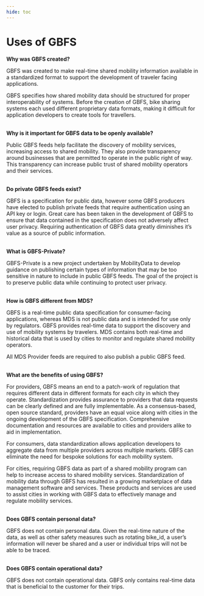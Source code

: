 ```yaml
---
hide: toc
---
```


# Uses of GBFS

**Why was GBFS created?**

GBFS was created to make real-time shared mobility information available in a standardized format to support the development of traveler facing applications.

GBFS specifies how shared mobility data should be structured for proper interoperability of systems. Before the creation of GBFS, bike sharing systems each used  different proprietary data formats, making it difficult for application developers to create tools for travellers.

<br>**Why is it important for GBFS data to be openly available?**

Public GBFS feeds help facilitate the discovery of mobility services, increasing access to shared mobility. They also provide transparency around businesses that are permitted to operate in the public right of way. This transparency can increase public trust of shared mobility operators and their services.

<br>**Do private GBFS feeds exist?**

GBFS is a specification for public data, however some GBFS producers have elected to publish private feeds that require authentication using an API key or login. Great care has been taken in the development of GBFS to ensure that data contained in the specification does not adversely affect user privacy. Requiring authentication of GBFS data greatly diminishes it’s value as a source of public information.

<br>**What is GBFS-Private?**

GBFS-Private is a new project undertaken by MobilityData to develop guidance on publishing certain types of information that may be too sensitive in nature to include in public GBFS feeds. The goal of the project is to preserve public data while continuing to protect user privacy.

<br>**How is GBFS different from MDS?**

GBFS is a real-time public data specification for consumer-facing applications, whereas MDS is not public data and is intended for use only by regulators. GBFS provides real-time data to support the discovery and use of mobility systems by travelers. MDS contains both real-time and historical data that is used by cities to monitor and regulate shared mobility operators. 

All MDS Provider feeds are required to also publish a public GBFS feed.

<br>**What are the benefits of using GBFS?**

For providers, GBFS means an end to a patch-work of regulation that requires different data in different formats for each city in which they operate. Standardization provides assurance to providers that data requests can be clearly defined and are fully implementable. As a consensus-based, open source standard, providers have an equal voice along with cities in the ongoing development of the GBFS specification. Comprehensive documentation and resources are available to cities and providers alike to aid in implementation.

For consumers, data standardization allows application developers to aggregate data from multiple providers across multiple markets. GBFS can eliminate the need for bespoke solutions for each mobility system.

For cities, requiring GBFS data as part of a shared mobility program can help to increase access to shared mobility services. Standardization of mobility data through GBFS has resulted in a growing marketplace of data management software and services. These products and services are used to assist cities in working with GBFS data to effectively manage and regulate mobility services. 

<br>**Does GBFS contain personal data?**

GBFS does not contain personal data. Given the real-time nature of the data, as well as other safety measures such as rotating bike_id, a user’s information will never be shared and a user or individual trips will not be able to be traced. 

<br>**Does GBFS contain operational data?**

GBFS does not contain operational data. GBFS only contains real-time data that is beneficial to the customer for their trips. 